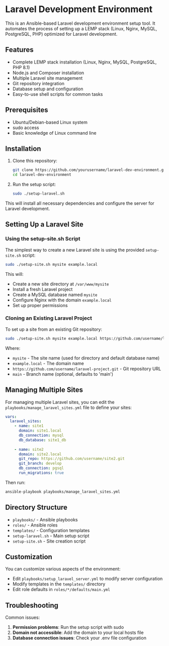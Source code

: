 # Laravel Development Environment

This is an Ansible-based Laravel development environment setup tool. It automates the process of setting up a LEMP stack (Linux, Nginx, MySQL, PostgreSQL, PHP) optimized for Laravel development.

## Features

- Complete LEMP stack installation (Linux, Nginx, MySQL, PostgreSQL, PHP 8.1)
- Node.js and Composer installation
- Multiple Laravel site management
- Git repository integration
- Database setup and configuration
- Easy-to-use shell scripts for common tasks

## Prerequisites

- Ubuntu/Debian-based Linux system
- sudo access
- Basic knowledge of Linux command line

## Installation

1. Clone this repository:
   ```bash
   git clone https://github.com/yourusername/laravel-dev-environment.git
   cd laravel-dev-environment
   ```

2. Run the setup script:
   ```bash
   sudo ./setup-laravel.sh
   ```

This will install all necessary dependencies and configure the server for Laravel development.

## Setting Up a Laravel Site

### Using the setup-site.sh Script

The simplest way to create a new Laravel site is using the provided `setup-site.sh` script:

```bash
sudo ./setup-site.sh mysite example.local
```

This will:
- Create a new site directory at `/var/www/mysite`
- Install a fresh Laravel project
- Create a MySQL database named `mysite`
- Configure Nginx with the domain `example.local`
- Set up proper permissions

### Cloning an Existing Laravel Project

To set up a site from an existing Git repository:

```bash
sudo ./setup-site.sh mysite example.local https://github.com/username/laravel-project.git main
```

Where:
- `mysite` - The site name (used for directory and default database name)
- `example.local` - The domain name
- `https://github.com/username/laravel-project.git` - Git repository URL
- `main` - Branch name (optional, defaults to 'main')

## Managing Multiple Sites

For managing multiple Laravel sites, you can edit the `playbooks/manage_laravel_sites.yml` file to define your sites:

```yml
vars:
  laravel_sites:
    - name: site1
      domain: site1.local
      db_connection: mysql
      db_database: site1_db
      
    - name: site2
      domain: site2.local
      git_repo: https://github.com/username/site2.git
      git_branch: develop
      db_connection: pgsql
      run_migrations: true
```

Then run:

```bash
ansible-playbook playbooks/manage_laravel_sites.yml
```

## Directory Structure

- `playbooks/` - Ansible playbooks
- `roles/` - Ansible roles
- `templates/` - Configuration templates
- `setup-laravel.sh` - Main setup script
- `setup-site.sh` - Site creation script

## Customization

You can customize various aspects of the environment:

- Edit `playbooks/setup_laravel_server.yml` to modify server configuration
- Modify templates in the `templates/` directory
- Edit role defaults in `roles/*/defaults/main.yml`

## Troubleshooting

Common issues:

1. **Permission problems**: Run the setup script with sudo
2. **Domain not accessible**: Add the domain to your local hosts file
3. **Database connection issues**: Check your .env file configuration 
